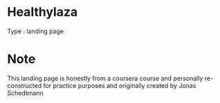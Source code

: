 # Healthylaza
Type : landing page
# Note
This landing page is honestly from a coursera course and personally re-constructed for practice purposes and originally created by Jonas Schedtmann
